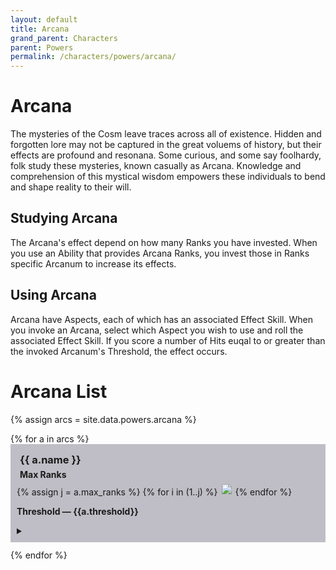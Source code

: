```yaml
---
layout: default
title: Arcana
grand_parent: Characters
parent: Powers
permalink: /characters/powers/arcana/
---
```


# Arcana

The mysteries of the Cosm leave traces across all of existence.  Hidden and forgotten lore may not be captured in the great voluems of history, but their effects are profound and resonana.
Some curious, and some say foolhardy, folk study these mysteries, known casually as Arcana.  Knowledge and comprehension of this mystical wisdom empowers these individuals to bend and shape reality to their will.

## Studying Arcana
The Arcana's effect depend on how many Ranks you have invested.  When you use an Ability that provides Arcana Ranks, you invest those in Ranks specific Arcanum to increase its effects.

## Using Arcana
Arcana have Aspects, each of which has an associated Effect Skill.  When you invoke an Arcana, select which Aspect you wish to use and roll the associated Effect Skill.
If you score a number of Hits euqal to or greater than the invoked Arcanum's Threshold, the effect occurs.


# Arcana List

{% assign arcs = site.data.powers.arcana %}

<section>
{% for a in arcs %}
    <div style="background-color: #37344f50; padding: 10px">
        <h3 style="margin:5px">{{ a.name }}</h3>
        <h4 style="margin:5px">Max Ranks</h4>
        {% assign j = a.max_ranks %}
        {% for i in (1..j) %}
            <img style="width: 20px" src="/no1_system/assets/img/plain-circle.png">
        {% endfor %}
        <p><strong>Threshold &mdash; {{a.threshold}}</strong></p>
        <details>
            <summary>
            </summary>
            {% if a.requires %}
                <p style="margin:5px, font-size: 8">
                    <strong>Requires: </strong><em>{{ a.requires }}</em>
                </p>
            {% endif %}
            {% for asp in a.aspects %}
                <div style="background-color: #4b476650; padding: 8px;">
                    {{ asp.skill }}
                    <h4 style="margin:5px">{{ asp.type }}</h4>
                    <strong>Strain:</strong> {{ asp.strain }}<br>
                    <table>
                        <tr>
                            <th style="width: 20%;">Rank</th>
                            <th>Effect</th>
                        </tr>
                        {% assign eff = asp.effects %}
                        {% for dtl in asp.effects %}
                            <tr>
                                <td style="width: 20%;">
                                {% assign k = dtl.ranks %}
                                {% for i in (1..k) %}
                                    <img style="width: 20px" src="/no1_system/assets/img/plain-circle.png">
                                {% endfor %}
                                </td>
                                <td>{{ dtl.effect }}</td>
                            </tr>
                        {% endfor %}
                    </table>
                </div>
                <div style="height:8px;"></div>
            {% endfor %}
</details>
</div>
<div style="height:12px;"></div>
{% endfor %}
</section>

<style>
    tr:nth-child(even) {
        background-color: #34324050;
    }
    
    tr {
        border-bottom: 1px solid #ddd;
        }
</style>